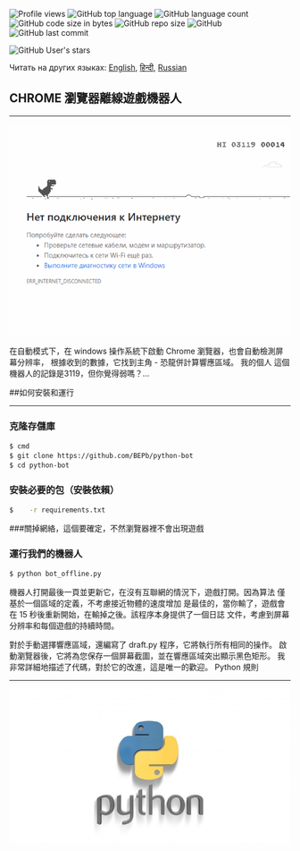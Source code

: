 ![Profile views](https://gpvc.arturio.dev/BEPb) 
![GitHub top language](https://img.shields.io/github/languages/top/BEPb/python-bot) 
![GitHub language count](https://img.shields.io/github/languages/count/BEPb/python-bot)
![GitHub code size in bytes](https://img.shields.io/github/languages/code-size/BEPb/python-bot)
![GitHub repo size](https://img.shields.io/github/repo-size/BEPb/python-bot) 
![GitHub](https://img.shields.io/github/license/BEPb/python-bot) 
![GitHub last commit](https://img.shields.io/github/last-commit/BEPb/python-bot)

![GitHub User's stars](https://img.shields.io/github/stars/BEPb?style=social)


Читать на других языках: [English](README.md), [हिन्दी](README.hindi.md), [Russian](README.ru.md)

## CHROME 瀏覽器離線遊戲機器人

____
![](./media/title.gif)

在自動模式下，在 windows 操作系統下啟動 Chrome 瀏覽器，也會自動檢測屏幕分辨率，
根據收到的數據，它找到主角 - 恐龍併計算響應區域。 我的個人
這個機器人的記錄是3119，但你覺得弱嗎？...

##如何安裝和運行
____
### 克隆存儲庫
 
```sh
$ cmd
$ git clone https://github.com/BEPb/python-bot
$ cd python-bot
```
 
### 安裝必要的包（安裝依賴）
```sh
$    -r requirements.txt
```
###關掉網絡，這個要確定，不然瀏覽器裡不會出現遊戲
### 運行我們的機器人
 
```sh
$ python bot_offline.py
```

機器人打開最後一頁並更新它，在沒有互聯網的情況下，遊戲打開。因為算法
 僅基於一個區域的定義，不考慮接近物體的速度增加
 是最佳的，當你輸了，遊戲會在 15 秒後重新開始，在輸掉之後。該程序本身提供了一個日誌
 文件，考慮到屏幕分辨率和每個遊戲的持續時間。
      
 對於手動選擇響應區域，還編寫了 draft.py 程序，它將執行所有相同的操作。
 啟動瀏覽器後，它將為您保存一個屏幕截圖，並在響應區域突出顯示黑色矩形。
 我非常詳細地描述了代碼，對於它的改進，這是唯一的歡迎。 Python 規則
 
____
![](./media/python.jpeg)